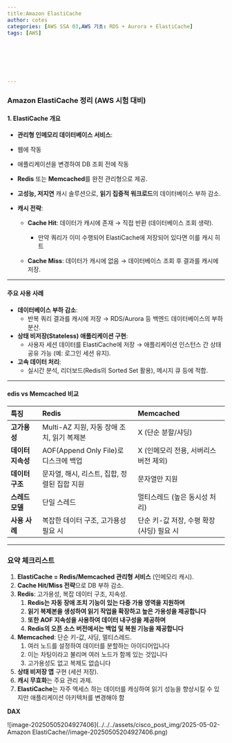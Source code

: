 ```yaml
---
title:Amazon ElastiCache
author: cotes   
categories: [AWS SSA 03,AWS 기초: RDS + Aurora + ElastiCache]
tags: [AWS]







---
```


### Amazon ElastiCache 정리 (AWS 시험 대비)

#### **1. ElastiCache 개요**

- **관리형 인메모리 데이터베이스 서비스**:
- 웹에 작동
- 애플리케이션을 변경하여 DB 조회 전에 작동
  
- **Redis** 또는 **Memcached**를 완전 관리형으로 제공.
  
- **고성능, 저지연** 캐시 솔루션으로, **읽기 집중적 워크로드**의 데이터베이스 부하 감소.
  
- **캐시 전략**:
  
  - **Cache Hit**: 데이터가 캐시에 존재 → 직접 반환 (데이터베이스 조회 생략).
      - 만약 쿼리가 이미 수행되어 ElastiCache에 저장되어 있다면 이를 캐시 히트
  
  - **Cache Miss**: 데이터가 캐시에 없음 → 데이터베이스 조회 후 결과를 캐시에 저장.

------

#### **주요 사용 사례**

- **데이터베이스 부하 감소**:
  - 반복 쿼리 결과를 캐시에 저장 → RDS/Aurora 등 백엔드 데이터베이스의 부하 분산.
- **상태 비저장(Stateless) 애플리케이션 구현**:
  - 사용자 세션 데이터를 ElastiCache에 저장 → 애플리케이션 인스턴스 간 상태 공유 가능 (예: 로그인 세션 유지).
- **고속 데이터 처리**:
  - 실시간 분석, 리더보드(Redis의 Sorted Set 활용), 메시지 큐 등에 적합.

------

#### **edis vs Memcached 비교**

| **특징**          | **Redis**                                    | **Memcached**                            |
| :---------------- | :------------------------------------------- | :--------------------------------------- |
| **고가용성**      | Multi-AZ 지원, 자동 장애 조치, 읽기 복제본   | X (단순 분할/샤딩)                       |
| **데이터 지속성** | AOF(Append Only File)로 디스크에 백업        | X (인메모리 전용, 서버리스 버전 제외)    |
| **데이터 구조**   | 문자열, 해시, 리스트, 집합, 정렬된 집합 지원 | 문자열만 지원                            |
| **스레드 모델**   | 단일 스레드                                  | 멀티스레드 (높은 동시성 처리)            |
| **사용 사례**     | 복잡한 데이터 구조, 고가용성 필요 시         | 단순 키-값 저장, 수평 확장(샤딩) 필요 시 |

------

### **요약 체크리스트**

1. **ElastiCache = Redis/Memcached 관리형 서비스** (인메모리 캐시).
2. **Cache Hit/Miss 전략**으로 DB 부하 감소.
3. **Redis**: 고가용성, 복잡 데이터 구조, 지속성.
   1. **Redis는 자동 장애 조치 기능이 있는 다중 가용 영역을 지원하며**
   2. **읽기 복제본을 생성하여 읽기 작업을 확장하고 높은 가용성을 제공합니다**
   3. **또한 AOF 지속성을 사용하여 데이터 내구성을 제공하며**
   4. **Redis의 오픈 소스 버전에서는 백업 및 복원 기능을 제공합니다**
4. **Memcached**: 단순 키-값, 샤딩, 멀티스레드. 
   1. 여러 노드를 설정하여 데이터를 분할하는 아이디어입니다
   2. 이는 차팅이라고 불리며 여러 노드가 함께 있는 것입니다
   3. 고가용성도 없고 복제도 없습니다
5. **상태 비저장 앱** 구현 (세션 저장).
6. **캐시 무효화**는 주요 관리 과제.
7. **ElastiCache**는 자주 엑세스 하는 데이터를 캐싱하여 읽기 성능을 향상시킬 수 있지만 애플리케이션 아키텍처를 변경해야 함



**DAX**

![image-20250505204927406](../../../assets/cisco_post_img/2025-05-02-Amazon ElastiCache//image-20250505204927406.png)